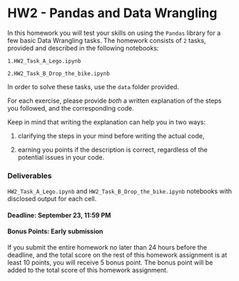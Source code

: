 # HW2 - Pandas and Data Wrangling

In this homework you will test your skills on using the `Pandas` library for a few basic Data Wrangling tasks.
The homework consists of `2` tasks, provided and described in the following notebooks:

    1.HW2_Task_A_Lego.ipynb

    2.HW2_Task_B_Drop_the_bike.ipynb

In order to solve these tasks, use the `data` folder provided.

For each exercise, please provide *both* a written explanation of the steps you followed, and the corresponding code. 

Keep in mind that writing the explanation can help you in two ways: 

1) clarifying the steps in your mind before writing the actual code, 

2) earning you points if the description is correct, regardless of the potential issues in your code.


### Deliverables
`HW2_Task_A_Lego.ipynb` and `HW2_Task_B_Drop_the_bike.ipynb` notebooks with disclosed output for each cell. 

#### Deadline: September 23, 11:59 PM

#### Bonus Points: Early submission
If you submit the entire homework no later than 24 hours before the deadline, and the total score on the rest of this homework assignment is at least 10 points, you will receive 5 bonus point. The bonus point will be added to the total score of this homework assignment.
